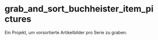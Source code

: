 # grab_and_sort_buchheister_item_pictures
Ein Projekt, um vorsortierte Artikelbilder pro Serie zu graben.
